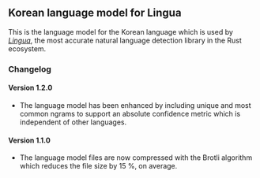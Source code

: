 ## Korean language model for Lingua

This is the language model for the Korean language which is used by 
[*Lingua*](https://github.com/pemistahl/lingua-rs), 
the most accurate natural language detection library in the Rust ecosystem.

### Changelog

#### Version 1.2.0

- The language model has been enhanced by including unique and most common
  ngrams to support an absolute confidence metric which is independent of
  other languages.

#### Version 1.1.0

- The language model files are now compressed with the Brotli algorithm which
  reduces the file size by 15 %, on average.
